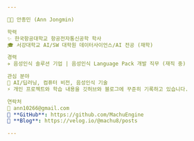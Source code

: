 ```yaml
---

🧑‍💻 안종민 (Ann Jongmin)

학력
✨ 한국항공대학교 항공전자통신공학 학사
🎓 서강대학교 AI/SW 대학원 데이터사이언스/AI 전공 (재학)

경력
✈️ 음성인식 솔루션 기업 | 음성인식 Language Pack 개발 직무 (재직 중)

관심 분야
🔭 AI/딥러닝, 컴퓨터 비전, 음성인식 기술
⚡ 개인 프로젝트와 학습 내용을 깃허브와 블로그에 꾸준히 기록하고 있습니다.

연락처
📧 ann10266@gmail.com
🔗 **GitHub**: https://github.com/MachuEngine
🔗 **Blog**: https://velog.io/@machu8/posts

---
```


<!---
MachuEngine/MachuEngine is a ✨ special ✨ repository because its `README.md` (this file) appears on your GitHub profile.
You can click the Preview link to take a look at your changes.
--->

